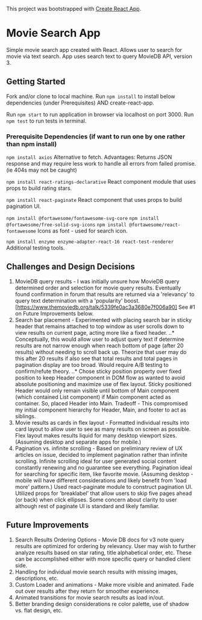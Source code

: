 This project was bootstrapped with [Create React App](https://github.com/facebook/create-react-app).

# Movie Search App
Simple movie search app created with React. Allows user to search for movie via text search. App uses search text to query MovieDB API, version 3.

## Getting Started
Fork and/or clone to local machine. Run `npm install` to install below dependencies (under Prerequisites) AND create-react-app.

Run `npm start` to run application in browser via localhost on port 3000.
Run `npm test` to run tests in terminal.

### Prerequisite Dependencies (if want to run one by one rather than npm install)
`npm install axios`
Alternative to fetch. Advantages: Returns JSON response and may require less work to handle all errors from failed promise. (ie 404s may not be caught)

`npm install react-ratings-declarative`
React component module that uses props to build rating stars.

`npm install react-paginate`
React component that uses props to build pagination UI.

`npm install @fortawesome/fontawesome-svg-core`
`npm install @fortawesome/free-solid-svg-icons`
`npm install @fortawesome/react-fontawesome`
Icons as font - used for search icon.

`npm install enzyme enzyme-adapter-react-16 react-test-renderer`
Additional testing tools.

## Challenges and Design Decisions
1. MovieDB query results - I was initially unsure how MovieDB query determined order and selection for movie query results. Eventually found confirmation in forum that results are returned via a 'relevancy' to query text determination with a 'popularity' boost. [https://www.themoviedb.org/talk/5339fe0ac3a3680e7f006a90] See #1 on Future Improvements below.
2. Search bar placement - Experimented with placing search bar in sticky header that remains attached to top window as user scrolls down to view results on current page, acting more like a fixed header. 
..* Conceptually, this would allow user to adjust query text if determine results are not narrow enough when reach bottom of page (after 20 results) without needing to scroll back up. Theorize that user may do this after 20 results if also see that total results and total pages in pagination display are too broad. Would require A/B testing to confirm/refute theory. ..* Chose sticky position property over fixed position to keep Header component in DOM flow as wanted to avoid absolute positioning and maximize use of flex layout. Sticky positioned Header would only remain visible until bottom of Main component (which contained List component) if Main component acted as container. So, placed Header into Main. Tradeoff - This compromised my initial component hierarchy for Header, Main, and footer to act as siblings.
3. Movie results as cards in flex layout - Formatted individual results into card layout to allow user to see as many results on screen as possible. Flex layout makes results liquid for many desktop viewport sizes. (Assuming desktop and separate apps for mobile.)  
4. Pagination vs. infinite scrolling - Based on preliminary review of UX articles on issue, decided to implement pagination rather than infinite scrolling. Infinite scrolling ideal for user generated social content constantly renewing and no guarantee see everything. Pagination ideal for searching for specific item, like favorite movie. (Assuming desktop - mobile will have different considerations and likely benefit from 'load more' pattern.) Used react-paginate module to construct pagination UI. Utilized props for 'breaklabel' that allow users to skip five pages ahead (or back) when click ellipses. Some concern about clarity to user although rest of paginate UI is standard and likely familiar. 

## Future Improvements
1. Search Results Ordering Options - Movie DB docs for v3 note query results are optimized for ordering by relevancy. User may wish to further analyze results based on star rating, title alphabetical order, etc. These can be accomplished either with more specific query or handled client side.
2. Handling for individual movie search results with missing images, descriptions, etc.
3. Custom Loader and animations - Make more visible and animated. Fade out over results after they return for smoother experience.
4. Animated transitions for movie search results as load in/out.
5. Better branding design considerations re color palette, use of shadow vs. flat design, etc.
